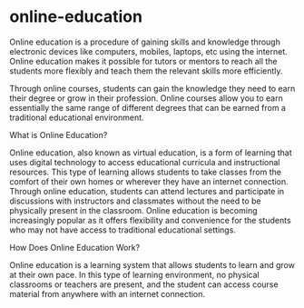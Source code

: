 # online-education

Online education is a procedure of gaining skills and knowledge through electronic devices like computers, mobiles, laptops, etc using the internet. Online education makes it possible for tutors or mentors to reach all the students more flexibly and teach them the relevant skills more efficiently.

Through online courses, students can gain the knowledge they need to earn their degree or grow in their profession. Online courses allow you to earn essentially the same range of different degrees that can be earned from a traditional educational environment.

What is Online Education?

Online education, also known as virtual education, is a form of learning that uses digital technology to access educational curricula and instructional resources. This type of learning allows students to take classes from the comfort of their own homes or wherever they have an internet connection. Through online education, students can attend lectures and participate in discussions with instructors and classmates without the need to be physically present in the classroom. Online education is becoming increasingly popular as it offers flexibility and convenience for the students who may not have access to traditional educational settings.

How Does Online Education Work?


Online education is a learning system that allows students to learn and grow at their own pace. In this type of learning environment, no physical classrooms or teachers are present, and the student can access course material from anywhere with an internet connection.
